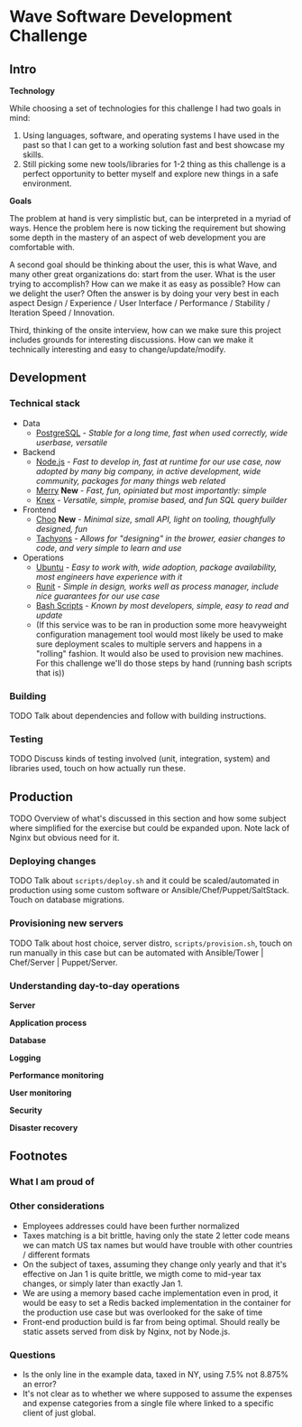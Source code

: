 # Wave Software Development Challenge

## Intro

**Technology**

While choosing a set of technologies for this challenge I had two goals in mind:

1. Using languages, software, and operating systems I have used in the past so
  that I can get to a working solution fast and best showcase my skills.
1. Still picking some new tools/libraries for 1-2 thing as this challenge is a
  perfect opportunity to better myself and explore new things in a safe environment.

**Goals**

The problem at hand is very simplistic but, can be interpreted in a myriad of
ways. Hence the problem here is now ticking the requirement but showing some
depth in the mastery of an aspect of web development you are comfortable with.

A second goal should be thinking about the user, this is what Wave, and many
other great organizations do: start from the user. What is the user trying to
accomplish? How can we make it as easy as possible? How can we delight the
user? Often the answer is by doing your very best in each aspect Design /
Experience / User Interface / Performance / Stability / Iteration Speed /
Innovation.

Third, thinking of the onsite interview, how can we make sure this project
includes grounds for interesting discussions. How can we make it technically
interesting and easy to change/update/modify.

## Development

### Technical stack

- Data
  - [PostgreSQL](https://www.postgresql.org/) - _Stable for a long time, fast when used correctly, wide userbase, versatile_
- Backend
  - [Node.js](https://nodejs.org/en/) - _Fast to develop in, fast at runtime for our use case, now adopted by many big company, in active development, wide community, packages for many things web related_
  - [Merry](https://github.com/yoshuawuyts/merry/) **New** - _Fast, fun, opiniated but most importantly: simple_
  - [Knex](http://knexjs.org/) - _Versatile, simple, promise based, and fun SQL query builder_
- Frontend
  - [Choo](https://github.com/yoshuawuyts/choo/) **New** - _Minimal size, small API, light on tooling, thoughfully designed, fun_
  - [Tachyons](http://tachyons.io/) - _Allows for "designing" in the brower, easier changes to code, and very simple to learn and use_
- Operations
  - [Ubuntu](https://www.ubuntu.com/server) - _Easy to work with, wide adoption, package availability, most engineers have experience with it_
  - [Runit](http://smarden.org/runit/) - _Simple in design, works well as process manager, include nice guarantees for our use case_
  - [Bash Scripts](https://www.gnu.org/software/bash/) - _Known by most developers, simple, easy to read and update_
  - (If this service was to be ran in production some more heavyweight configuration management tool would most likely be used to make sure deployment scales to multiple servers and happens in a "rolling" fashion. It would also be used to provision new machines. For this challenge we'll do those steps by hand (running bash scripts that is))

### Building

TODO Talk about dependencies and follow with building instructions.

### Testing

TODO Discuss kinds of testing involved (unit, integration, system) and libraries used, touch on how
actually run these.

## Production

TODO Overview of what's discussed in this section and how some subject where simplified for the
exercise but could be expanded upon. Note lack of Nginx but obvious need for it.

### Deploying changes

TODO Talk about `scripts/deploy.sh` and it could be scaled/automated in production using some custom
software or Ansible/Chef/Puppet/SaltStack. Touch on database migrations.

### Provisioning new servers

TODO Talk about host choice, server distro, `scripts/provision.sh`, touch on run manually in this
case but can be automated with Ansible/Tower | Chef/Server | Puppet/Server.

### Understanding day-to-day operations

**Server**

**Application process**

**Database**

**Logging**

**Performance monitoring**

**User monitoring**

**Security**

**Disaster recovery**

## Footnotes

### What I am proud of

### Other considerations

- Employees addresses could have been further normalized
- Taxes matching is a bit brittle, having only the state 2 letter code means we can match US tax names but would have trouble with other countries / different formats
- On the subject of taxes, assuming they change only yearly and that it's effective on Jan 1 is quite brittle, we migth come to mid-year tax changes, or simply later than exactly Jan 1.
- We are using a memory based cache implementation even in prod, it would be easy to set a Redis backed implementation in the container for the production use case but was overlooked for the sake of time
- Front-end production build is far from being optimal. Should really be static assets served from disk by Nginx, not by Node.js.

### Questions

- Is the only line in the example data, taxed in NY, using 7.5% not 8.875% an error?
- It's not clear as to whether we where supposed to assume the expenses and expense categories from a single file where linked to a specific client of just global.
